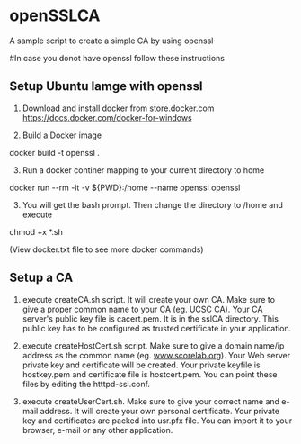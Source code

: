 # openSSLCA
A sample script to create a simple CA by using openssl

#In case you donot have openssl follow these instructions

Setup Ubuntu Iamge with openssl
-------------------------------
1. Download and install docker from store.docker.com https://docs.docker.com/docker-for-windows

2. Build a Docker image

docker build -t openssl .

3. Run a docker continer mapping to your current directory to home

docker run --rm -it -v ${PWD}:/home --name openssl  openssl

3. You will get the bash prompt. Then change the directory to /home and execute 

chmod +x *.sh 

(View docker.txt file to see more docker commands)


Setup a CA
----------
1. execute createCA.sh script. 
   It will create your own CA.
   Make sure to give a proper common name to your CA (eg. UCSC CA).
   Your CA server's public key file is cacert.pem. 
   It is in the sslCA directory. 
   This public key has to be configured as 
   trusted certificate in your application.

2. execute createHostCert.sh script. 
   Make sure to give a domain name/ip address as the common name (eg. www.scorelab.org).
   Your Web server private key and certificate will be created. 
   Your private keyfile is hostkey.pem and  certificate file is  hostcert.pem.
   You can point these files by editing the  htttpd-ssl.conf.

3. execute createUserCert.sh.
   Make sure to give your correct name and e-mail address.
   It will create your own personal certificate. 
   Your private key and certificates are packed into usr.pfx file. 
   You can import it to your browser, e-mail or any other application.





